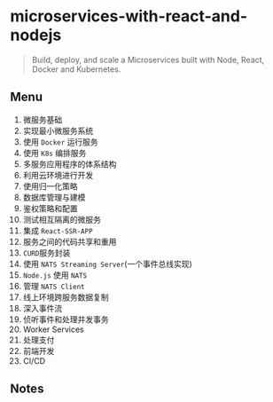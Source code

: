 # microservices-with-react-and-nodejs

> Build, deploy, and scale a Microservices built with Node, React, Docker and Kubernetes.

## Menu

1. 微服务基础
2. 实现最小微服务系统
3. 使用 `Docker` 运行服务
4. 使用 `K8s` 编排服务
5. 多服务应用程序的体系结构
6. 利用云环境进行开发
7. 使用归一化策略
8. 数据库管理与建模
9. 鉴权策略和配置
10. 测试相互隔离的微服务
11. 集成 `React-SSR-APP`
12. 服务之间的代码共享和重用
13. `CURD`服务封装
14. 使用 `NATS Streaming Server`(一个事件总线实现)
15. `Node.js` 使用 `NATS`
16. 管理 `NATS Client`
17. 线上环境跨服务数据复制
18. 深入事件流
19. 侦听事件和处理并发事务
20. Worker Services
21. 处理支付
22. 前端开发
23. CI/CD

## Notes

